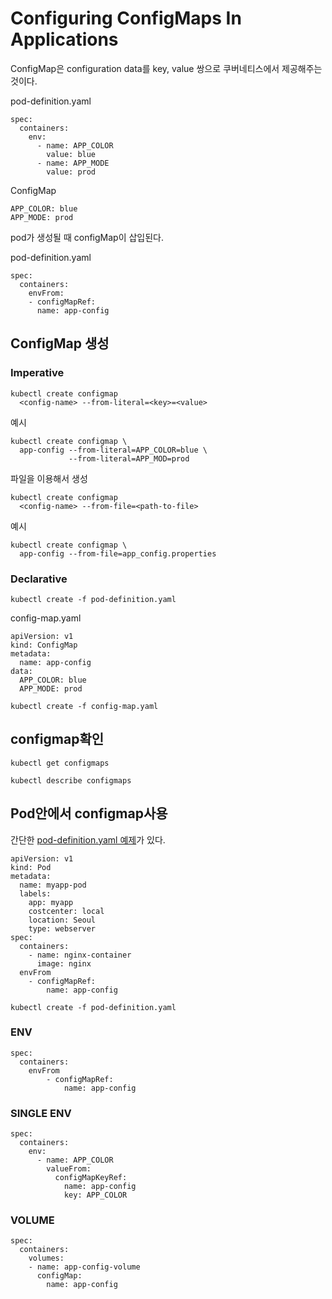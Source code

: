 # Configuring ConfigMaps In Applications

ConfigMap은 configuration data를 key, value 쌍으로 쿠버네티스에서 제공해주는 것이다.


pod-definition.yaml
```
spec:
  containers:
    env:
      - name: APP_COLOR
        value: blue
      - name: APP_MODE
        value: prod
```

ConfigMap
```
APP_COLOR: blue
APP_MODE: prod
```

pod가 생성될 때 configMap이 삽입된다.

pod-definition.yaml
```
spec:
  containers:
    envFrom:
    - configMapRef:
      name: app-config
```

## ConfigMap 생성
### Imperative
```
kubectl create configmap
  <config-name> --from-literal=<key>=<value>
```

예시
```
kubectl create configmap \
  app-config --from-literal=APP_COLOR=blue \
             --from-literal=APP_MOD=prod
```

파일을 이용해서 생성
```
kubectl create configmap
  <config-name> --from-file=<path-to-file>
```

예시
```
kubectl create configmap \
  app-config --from-file=app_config.properties
```
### Declarative
```
kubectl create -f pod-definition.yaml
```
config-map.yaml
```
apiVersion: v1
kind: ConfigMap
metadata:
  name: app-config
data:
  APP_COLOR: blue
  APP_MODE: prod
```
```
kubectl create -f config-map.yaml
```

## configmap확인

```
kubectl get configmaps
```
```
kubectl describe configmaps
```

## Pod안에서 configmap사용
간단한 [pod-definition.yaml 예제](../demo/pod/pod-definition.yml)가 있다.
```
apiVersion: v1
kind: Pod
metadata:
  name: myapp-pod
  labels:
    app: myapp
    costcenter: local
    location: Seoul
    type: webserver
spec:
  containers:
    - name: nginx-container
      image: nginx
  envFrom
    - configMapRef:
        name: app-config
```

```
kubectl create -f pod-definition.yaml
```

### ENV
```
spec:
  containers:
    envFrom
        - configMapRef:
            name: app-config
```
### SINGLE ENV
```
spec:
  containers:
    env:
      - name: APP_COLOR
        valueFrom:
          configMapKeyRef:
            name: app-config
            key: APP_COLOR
```
### VOLUME
```
spec:
  containers:
    volumes:
    - name: app-config-volume
      configMap:
        name: app-config
```
